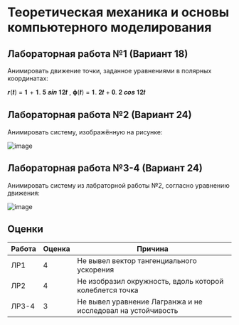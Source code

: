 # Теоретическая механика и основы компьютерного моделирования

## Лабораторная работа №1 (Вариант 18)

Анимировать движение точки, заданное уравнениями в полярных координатах:

𝒓(𝒕) = 𝟏 + 𝟏. 𝟓 𝒔𝒊𝒏 𝟏𝟐𝒕 , 𝛟(𝒕) = 𝟏. 𝟐𝒕 + 𝟎. 𝟐 𝒄𝒐𝒔 𝟏𝟐𝒕

## Лабораторная работа №2 (Вариант 24)

Анимировать систему, изображённую на рисунке:

![image](https://user-images.githubusercontent.com/81183518/148177562-0c87a2bb-07a3-47c7-992c-f9b158e36f42.png)

## Лабораторная работа №3-4 (Вариант 24)

Анимировать систему из лабраторной работы №2, согласно уравнению движения:

![image](https://user-images.githubusercontent.com/81183518/148178230-be7c2c49-8392-4426-84b5-4386dc927f00.png)

## Оценки

| Работа    | Оценка       |  Причина      |
|----------|--------------|---------------|
|ЛР1    |4|Не вывел вектор тангенциального ускорения|
|ЛР2    |4|Не изобразил окружность, вдоль которой колеблется точка|
|ЛР3-4    |3|Не вывел уравнение Лагранжа и не исследовал на устойчивость|
